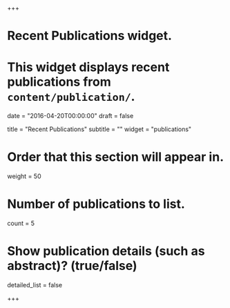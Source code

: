 +++
# Recent Publications widget.
# This widget displays recent publications from `content/publication/`.

date = "2016-04-20T00:00:00"
draft = false

title = "Recent Publications"
subtitle = ""
widget = "publications"

# Order that this section will appear in.
weight = 50

# Number of publications to list.
count = 5

# Show publication details (such as abstract)? (true/false)
detailed_list = false

+++


